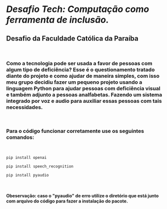 _**<h1>Desafio Tech: Computação como ferramenta de inclusão.</h1>**_

**<h2>Desafio da Faculdade Católica da Paraíba</h2>**
<br>

<h3>Como a tecnologia pode ser usada a favor de pessoas com algum tipo de deficiência? Esse é o questionamento tratado diante do projeto e como ajudar de maneira simples, com isso meu grupo decidiu fazer um pequeno projeto usando a linguagem Python para ajudar pessoas com deficiência visual e também adjunto a pessoas analfabetas. Fazendo um sistema integrado por voz e audio para auxiliar essas pessoas com tais necessidades.</h3>
<br>

<h3>Para o código funcionar corretamente use os seguintes comandos:</h3>
<br>

```
pip install openai
```

```
pip install speech_recognition
```

```
pip install pyaudio
```
<br>

<h4>Obeservação: caso o "pyaudio" de erro utilize o diretório que está junto com arquivo do código para fazer a instalação do pacote.</h4>


